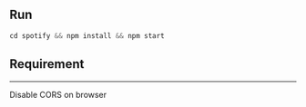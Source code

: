 ## Run

```javascript
cd spotify && npm install && npm start
```

## Requirement
---
Disable CORS on browser
